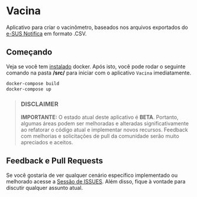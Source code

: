 # Vacina

Aplicativo para criar o vacinômetro, baseados nos arquivos exportados do [e-SUS Notifica](https://notifica.saude.gov.br/) em formato .CSV.


## Começando

Veja se você tem [instalado](https://docs.docker.com/docker-for-windows/install/) docker. Após isto, você pode rodar o seguinte comando na pasta **/src/** para iniciar com o aplicativo `Vacina` imediatamente.

```powershell
docker-compose build
docker-compose up
```

> ### DISCLAIMER
>
> **IMPORTANTE:** O estado atual deste aplicativo é **BETA**. Portanto, algumas áreas podem ser melhoradas e alteradas significativamente ao refatorar o código atual e implementar novos recursos. Feedback com melhorias e solicitações de pull da comunidade serão muito apreciados e aceitos.

## Feedback e Pull Requests

Se você gostaria de ver qualquer cenário específico implementado ou melhorado acesse a [Sessão de ISSUES](https://github.com/cleytonferrari/vacina/issues). Além disso, fique à vontade para discutir qualquer assunto atual.
